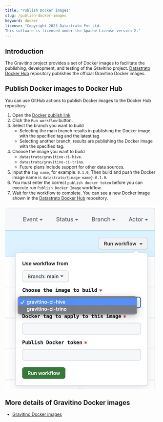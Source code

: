 ```yaml
---
title: "Publish Docker images"
slug: /publish-docker-images
keyword: docker
license: "Copyright 2023 Datastrato Pvt Ltd.
This software is licensed under the Apache License version 2."
---
```



## Introduction

The Gravitino project provides a set of Docker images to facilitate the publishing, development, and testing of the Gravitino project.
[Datastrato Docker Hub](https://hub.docker.com/u/datastrato) repository publishes the official Gravitino Docker images.

## Publish Docker images to Docker Hub

You can use GitHub actions to publish Docker images to the Docker Hub repository.

1. Open the [Docker publish link](https://github.com/datastrato/gravitino/actions/workflows/docker-image.yml)
2. Click the `Run workflow` button.
3. Select the branch you want to build
   + Selecting the main branch results in publishing the Docker image with the specified tag and the latest tag.
   + Selecting another branch, results are publishing the Docker image with the specified tag.
4. Choose the image you want to build
   + `datastrato/gravitino-ci-hive`.
   + `datastrato/gravitino-ci-trino`.
   + Future plans include support for other data sources.
5. Input the `tag name`, for example: `0.1.0`, Then build and push the Docker image name is `datastrato/{image-name}:0.1.0`.
6. You must enter the correct `publish docker token` before you can execute run `Publish Docker Image` workflow.
7. Wait for the workflow to complete. You can see a new Docker image shown in the [Datastrato Docker Hub](https://hub.docker.com/u/datastrato) repository.

![Publish Docker image](assets/publish-docker-image.png)

## More details of Gravitino Docker images

+ [Gravitino Docker images](docker-image-details.md)
